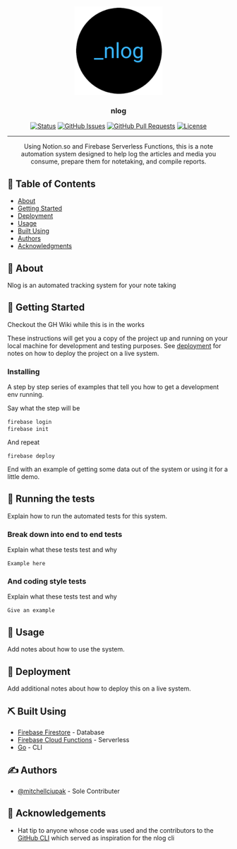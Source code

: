 <p align="center">
  <a href="" rel="noopener">
 <img width=200px height=200px src="./logo.png" alt="Project logo"></a>
</p>

<h3 align="center">nlog</h3>

<div align="center">

  [![Status](https://img.shields.io/badge/status-active-success.svg)]() 
  [![GitHub Issues](https://img.shields.io/github/issues/mitchellciupak/nlog.svg)](https://github.com/mitchellciupak/nlog/issues)
  [![GitHub Pull Requests](https://img.shields.io/github/issues-pr/mitchellciupak/nlog.svg)](https://github.com/mitchellciupak/nlog/pulls)
  [![License](https://img.shields.io/badge/license-MIT-blue.svg)](/LICENSE)

</div>

---

<p align="center"> Using Notion.so and Firebase Serverless Functions, this is a note automation system designed to help log the articles and media you consume, prepare them for notetaking, and compile reports.
    <br> 
</p>

## 📝 Table of Contents
- [About](#about)
- [Getting Started](#getting_started)
- [Deployment](#deployment)
- [Usage](#usage)
- [Built Using](#built_using)
- [Authors](#authors)
- [Acknowledgments](#acknowledgement)

## 🧐 About <a name = "about"></a>
Nlog is an automated tracking system for your note taking

## 🏁 Getting Started <a name = "getting_started"></a>

Checkout the GH Wiki while this is in the works

These instructions will get you a copy of the project up and running on your local machine for development and testing purposes. See [deployment](#deployment) for notes on how to deploy the project on a live system.


### Installing
A step by step series of examples that tell you how to get a development env running.

Say what the step will be

```
firebase login
firebase init
```

And repeat

```
firebase deploy
```

End with an example of getting some data out of the system or using it for a little demo.

## 🔧 Running the tests <a name = "tests"></a>
Explain how to run the automated tests for this system.

### Break down into end to end tests
Explain what these tests test and why

```
Example here
```

### And coding style tests
Explain what these tests test and why

```
Give an example
```

## 🎈 Usage <a name="usage"></a>
Add notes about how to use the system.

## 🚀 Deployment <a name = "deployment"></a>
Add additional notes about how to deploy this on a live system.

## ⛏️ Built Using <a name = "built_using"></a>
- [Firebase Firestore](https://firebase.google.com/docs/firestore) - Database
- [Firebase Cloud Functions](https://firebase.google.com/docs/functions) - Serverless
- [Go](https://go.dev/) - CLI

## ✍️ Authors <a name = "authors"></a>
- [@mitchellciupak](https://github.com/mitchellciupak) - Sole Contributer

## 🎉 Acknowledgements <a name = "acknowledgement"></a>
- Hat tip to anyone whose code was used and the contributors to the [GitHub CLI](https://github.com/cli/cli) which served as inspiration for the nlog cli
